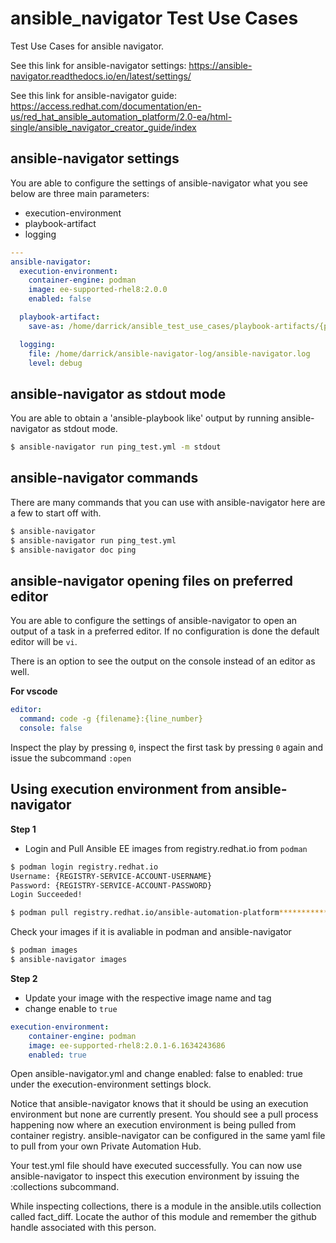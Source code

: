 # ansible_navigator Test Use Cases
Test Use Cases for ansible navigator.

See this link for ansible-navigator settings: https://ansible-navigator.readthedocs.io/en/latest/settings/

See this link for ansible-navigator guide: https://access.redhat.com/documentation/en-us/red_hat_ansible_automation_platform/2.0-ea/html-single/ansible_navigator_creator_guide/index

## ansible-navigator settings
You are able to configure the settings of ansible-navigator what you see below are three main parameters:
- execution-environment
- playbook-artifact
- logging


```yaml
---
ansible-navigator:
  execution-environment:
    container-engine: podman
    image: ee-supported-rhel8:2.0.0
    enabled: false

  playbook-artifact:
    save-as: /home/darrick/ansible_test_use_cases/playbook-artifacts/{playbook_name}-artifact-{ts_utc}.json

  logging:
    file: /home/darrick/ansible-navigator-log/ansible-navigator.log
    level: debug
  ```

## ansible-navigator as stdout mode
You are able to obtain a 'ansible-playbook like' output by running ansible-navigator as stdout mode.

  ```bash
  $ ansible-navigator run ping_test.yml -m stdout
  ```

## ansible-navigator commands
There are many commands that you can use with ansible-navigator here are a few to start off with.

  ```bash
  $ ansible-navigator
  $ ansible-navigator run ping_test.yml
  $ ansible-navigator doc ping
  ```
## ansible-navigator opening files on preferred editor
You are able to configure the settings of ansible-navigator to open an output of a task in a preferred editor. If no configuration is done the default editor will be ``vi``.

There is an option to see the output on the console instead of an editor as well.

**For vscode**
```yaml
editor:
  command: code -g {filename}:{line_number}
  console: false
```
Inspect the play by pressing ``0``, inspect the first task by pressing ``0`` again and issue the subcommand ``:open``

## Using execution environment from ansible-navigator

**Step 1**
- Login and Pull Ansible EE images from registry.redhat.io from ``podman``

```bash
$ podman login registry.redhat.io
Username: {REGISTRY-SERVICE-ACCOUNT-USERNAME}
Password: {REGISTRY-SERVICE-ACCOUNT-PASSWORD}
Login Succeeded!

$ podman pull registry.redhat.io/ansible-automation-platform***********/********
```
Check your images if it is avaliable in podman and ansible-navigator
```bash
$ podman images
$ ansible-navigator images
```
**Step 2**
- Update your image with the respective image name and tag
- change enable to ``true``

```yaml
execution-environment:
    container-engine: podman
    image: ee-supported-rhel8:2.0.1-6.1634243686
    enabled: true
```
Open ansible-navigator.yml and change enabled: false to enabled: true under the execution-environment settings block.

Notice that ansible-navigator knows that it should be using an execution environment but none are currently present. You should see a pull process happening now where an execution environment is being pulled from container registry. ansible-navigator can be configured in the same yaml file to pull from your own Private Automation Hub.

Your test.yml file should have executed successfully. You can now use ansible-navigator to inspect this execution environment by issuing the :collections subcommand.

While inspecting collections, there is a module in the ansible.utils collection called fact_diff. Locate the author of this module and remember the github handle associated with this person.